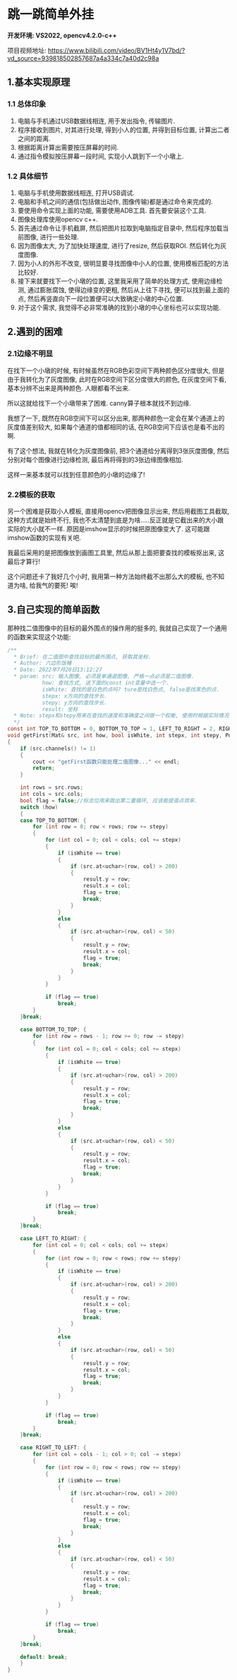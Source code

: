 # 跳一跳简单外挂



**开发环境: VS2022, opencv4.2.0-c++**

项目视频地址: https://www.bilibili.com/video/BV1Ht4y1V7bd/?vd_source=939818502857687a4a334c7a40d2c98a


## 1.基本实现原理

### 1.1 总体印象

1. 电脑与手机通过USB数据线相连, 用于发出指令, 传输图片.
2. 程序接收到图片, 对其进行处理, 得到小人的位置, 并得到目标位置, 计算出二者之间的距离.
3. 根据距离计算出需要按压屏幕的时间.
4. 通过指令模拟按压屏幕一段时间, 实现小人跳到下一个小墩上.

### 1.2 具体细节

1. 电脑与手机使用数据线相连, 打开USB调试.
2. 电脑和手机之间的通信(包括做出动作, 图像传输)都是通过命令来完成的.
3. 要使用命令实现上面的功能, 需要使用ADB工具. 首先要安装这个工具.
4. 图像处理库使用opencv c++.
5. 首先通过命令让手机截屏, 然后把图片拉取到电脑指定目录中, 然后程序加载当前图像, 进行一些处理.
6. 因为图像太大, 为了加快处理速度, 进行了resize, 然后获取ROI. 然后转化为灰度图像.
7. 因为小人的外形不改变, 很明显要寻找图像中小人的位置, 使用模板匹配的方法比较好.
8. 接下来就要找下一个小墩的位置, 这里我采用了简单的处理方式, 使用边缘检测, 通过膨胀腐蚀, 使得边缘变的更粗, 然后从上往下寻找, 便可以找到最上面的点, 然后再竖直向下一段位置便可以大致确定小墩的中心位置. 
9. 对于这个需求, 我觉得不必非常准确的找到小墩的中心坐标也可以实现功能.



## 2.遇到的困难

### 2.1边缘不明显

在找下一个小墩的时候, 有时候虽然在RGB色彩空间下两种颜色区分度很大, 但是由于我转化为了灰度图像, 此时在RGB空间下区分度很大的颜色, 在灰度空间下看, 基本分辨不出来是两种颜色. 人眼都看不出来.

所以这就给找下一个小墩带来了困难. canny算子根本就找不到边缘.

我想了一下, 既然在RGB空间下可以区分出来, 那两种颜色一定会在某个通道上的灰度值差别较大, 如果每个通道的值都相同的话, 在RGB空间下应该也是看不出的啊. 

有了这个想法, 我就在转化为灰度图像前, 把3个通道给分离得到3张灰度图像, 然后分别对每个图像进行边缘检测, 最后再将得到的3张边缘图像相加.

这样一来基本就可以找到任意颜色的小墩的边缘了!

### 2.2模板的获取

另一个困难是获取小人模板, 直接用opencv把图像显示出来, 然后用截图工具截取, 这种方式就是始终不行, 我也不太清楚到底是为啥.....反正就是它截出来的大小跟实际的大小就不一样. 原因是imshow显示的时候把原图像变大了. 这可能跟imshow函数的实现有关吧.

我最后采用的是把图像放到画图工具里, 然后从那上面把要查找的模板抠出来, 这最后才算行! 

这个问题还卡了我好几个小时, 我用第一种方法始终截不出那么大的模板, 也不知道为啥, 给我气的要死! 唉!



## 3.自己实现的简单函数

那种找二值图像中的目标的最外围点的操作用的挺多的, 我就自己实现了一个通用的函数来实现这个功能:

```c
/**
  * Brief: 在二值图中查找目标的最外围点, 获取其坐标.
  * Author: 六边形饭桶
  * Date: 2022年7月20日13:12:27
  * param: src: 输入图像, 必须是单通道图像, 严格一点必须是二值图像.
           how: 查找方式, 送下面的const int变量中选一个.
           isWhite: 查找的是白色的点吗? ture是找白色点, false是找黑色的点.
           stepx: x方向的查找步长.
           stepy: y方向的查找步长.
           result: 坐标
  * Note: stepx和stepy用来在查找的速度和准确度之间做一个权衡, 使用时根据实际情况自行调整其值.
  */
const int TOP_TO_BOTTOM = 0, BOTTOM_TO_TOP = 1, LEFT_TO_RIGHT = 2, RIGHT_TO_LEFT = 3;
void getFirst(Mat& src, int how, bool isWhite, int stepx, int stepy, Point& result)
{
	if (src.channels() != 1)
	{
		cout << "getFirst函数只能处理二值图像..." << endl;
		return;
	}

	int rows = src.rows;
	int cols = src.cols;
	bool flag = false;//标志位用来跳出第二重循环, 应该能提高点效率.
	switch (how)
	{
	case TOP_TO_BOTTOM: {
		for (int row = 0; row < rows; row += stepy)
		{
			for (int col = 0; col < cols; col += stepx)
			{
				if (isWhite == true)
				{
					if (src.at<uchar>(row, col) > 200)
					{
						result.y = row;
						result.x = col;
						flag = true;
						break;
					}
				}
				else
				{
					if (src.at<uchar>(row, col) < 50)
					{
						result.y = row;
						result.x = col;
						flag = true;
						break;
					}
				}
			}

			if (flag == true)
				break;
		}
	}break;

	case BOTTOM_TO_TOP: {
		for (int row = rows - 1; row >= 0; row -= stepy)
		{
			for (int col = 0; col < cols; col += stepx)
			{
				if (isWhite == true)
				{
					if (src.at<uchar>(row, col) > 200)
					{
						result.y = row;
						result.x = col;
						flag = true;
						break;
					}
				}
				else
				{
					if (src.at<uchar>(row, col) < 50)
					{
						result.y = row;
						result.x = col;
						flag = true;
						break;
					}
				}
			}

			if (flag == true)
				break;
		}
	}break;

	case LEFT_TO_RIGHT: {
		for (int col = 0; col < cols; col += stepx)
		{
			for (int row = 0; row < rows; row += stepy)
			{
				if (isWhite == true)
				{
					if (src.at<uchar>(row, col) > 200)
					{
						result.y = row;
						result.x = col;
						flag = true;
						break;
					}
				}
				else
				{
					if (src.at<uchar>(row, col) < 50)
					{
						result.y = row;
						result.x = col;
						flag = true;
						break;
					}
				}
			}

			if (flag == true)
				break;
		}
	}break;

	case RIGHT_TO_LEFT: {
		for (int col = cols - 1; col > 0; col -= stepx)
		{
			for (int row = 0; row < rows; row += stepy)
			{
				if (isWhite == true)
				{
					if (src.at<uchar>(row, col) > 200)
					{
						result.y = row;
						result.x = col;
						flag = true;
						break;
					}
				}
				else
				{
					if (src.at<uchar>(row, col) < 50)
					{
						result.y = row;
						result.x = col;
						flag = true;
						break;
					}
				}
			}

			if (flag == true)
				break;
		}
	}break;

	default: break;
	}
}
```

